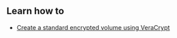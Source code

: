 
## Learn how to

- [Create a standard encrypted volume using VeraCrypt](en/topics/tool-5-veracrypt/1-standard-volume/3-howto-standard.md)
